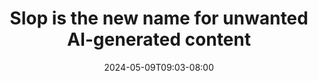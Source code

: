 ---
title: "Slop is the new name for unwanted AI-generated content"
date: "2024-05-09T09:03-08:00"
tags: ["tech", "AI"]
description: "But I’m increasingly of the opinion that sharing unreviewed content that has been artificially generated with other people is rude. Slop is the ideal name for this anti-pattern."
link: "https://simonwillison.net/2024/May/8/slop/"
---
